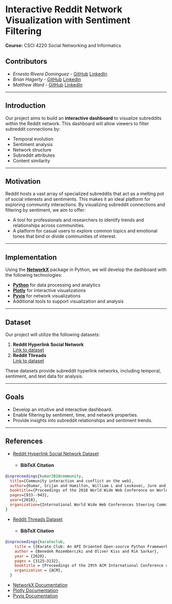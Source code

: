 # Interactive Reddit Network Visualization with Sentiment Filtering

**Course:** CSCI 4220 Social Networking and Informatics  

## Contributors
- _Ernesto Rivera Dominguez_ -  [GitHub](https://github.com/ErnestoRiDo)  [LinkedIn](https://www.linkedin.com/in/ernestoriv/)
- _Brian Hagerty_ -  [GitHub](https://github.com/CashBandicoot)  [LinkedIn](https://www.linkedin.com/in/brian-hagerty-ba3699119/)
- _Matthew Ward_ -  [GitHub](https://github.com/MWARDUNI)  [LinkedIn](https://www.linkedin.com/in/m4tth3w-w4rd/)

---

## Introduction
Our project aims to build an **interactive dashboard** to visualize subreddits within the Reddit network. This dashboard will allow viewers to filter subreddit connections by:
- Temporal evolution  
- Sentiment analysis  
- Network structure  
- Subreddit attributes  
- Content similarity  

---

## Motivation
Reddit hosts a vast array of specialized subreddits that act as a melting pot of social interests and sentiments. This makes it an ideal platform for exploring community interactions. By visualizing subreddit connections and filtering by sentiment, we aim to offer:
- A tool for professionals and researchers to identify trends and relationships across communities.
- A platform for casual users to explore common topics and emotional tones that bind or divide communities of interest.

---

## Implementation
Using the **[NetworkX](https://networkx.org/)** package in Python, we will develop the dashboard with the following technologies:
- **[Python](https://www.python.org/)** for data processing and analytics  
- **[Plotly](https://plotly.com/)** for interactive visualizations  
- **[Pyvis](https://pyvis.readthedocs.io/)** for network visualizations  
- Additional tools to support visualization and analysis  

---

## Dataset
Our project will utilize the following datasets:
1. **Reddit Hyperlink Social Network**  
   [Link to dataset](https://snap.stanford.edu/data/soc-RedditHyperlinks.html)  
2. **Reddit Threads**  
   [Link to dataset](https://snap.stanford.edu/data/reddit_threads.html)  

These datasets provide subreddit hyperlink networks, including temporal, sentiment, and text data for analysis.

---

## Goals
- Develop an intuitive and interactive dashboard.
- Enable filtering by sentiment, time, and network properties.
- Provide insights into subreddit relationships and sentiment trends.

---

## References
- [Reddit Hyperlink Social Network Dataset](https://snap.stanford.edu/data/soc-RedditHyperlinks.html)
   - #### BibTeX Citation

```bibtex
@inproceedings{kumar2018community,
  title={Community interaction and conflict on the web},
  author={Kumar, Srijan and Hamilton, William L and Leskovec, Jure and Jurafsky, Dan},
  booktitle={Proceedings of the 2018 World Wide Web Conference on World Wide Web},
  pages={933--943},
  year={2018},
  organization={International World Wide Web Conferences Steering Committee}
}
```

- [Reddit Threads Dataset](https://snap.stanford.edu/data/reddit_threads.html)
   - #### BibTeX Citation

```bibtex
@inproceedings{karateclub,
    title = {{Karate Club: An API Oriented Open-source Python Framework for Unsupervised Learning on Graphs}},
    author = {Benedek Rozemberczki and Oliver Kiss and Rik Sarkar},
    year = {2020},
    pages = {3125–3132},
    booktitle = {Proceedings of the 29th ACM International Conference on Information and Knowledge Management (CIKM '20)},
    organization = {ACM},
  }
```

- [NetworkX Documentation](https://networkx.org/)  
- [Plotly Documentation](https://plotly.com/)  
- [Pyvis Documentation](https://pyvis.readthedocs.io/)
